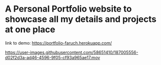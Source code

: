 # A Personal Portfolio website to showcase all my details and projects at one place

link to demo:
https://portfolio-faruch.herokuapp.com/


https://user-images.githubusercontent.com/58651410/187005556-d02f2d3a-ad46-4596-9f05-cf93a965ae17.mov

